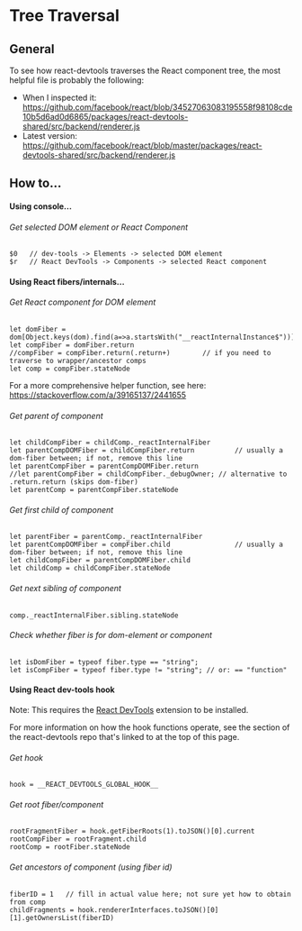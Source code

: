 # Tree Traversal

## General

To see how react-devtools traverses the React component tree, the most helpful file is probably the following:
* When I inspected it: https://github.com/facebook/react/blob/34527063083195558f98108cde10b5d6ad0d6865/packages/react-devtools-shared/src/backend/renderer.js
* Latest version: https://github.com/facebook/react/blob/master/packages/react-devtools-shared/src/backend/renderer.js

## How to...

#### Using console...

###### Get selected DOM element or React Component
```
$0   // dev-tools -> Elements -> selected DOM element
$r   // React DevTools -> Components -> selected React component
```

#### Using React fibers/internals...

###### Get React component for DOM element
```
let domFiber = dom[Object.keys(dom).find(a=>a.startsWith("__reactInternalInstance$"))];
let compFiber = domFiber.return
//compFiber = compFiber.return(.return+)		// if you need to traverse to wrapper/ancestor comps
let comp = compFiber.stateNode
```

For a more comprehensive helper function, see here: https://stackoverflow.com/a/39165137/2441655

###### Get parent of component
```
let childCompFiber = childComp._reactInternalFiber
let parentCompDOMFiber = childCompFiber.return			// usually a dom-fiber between; if not, remove this line
let parentCompFiber = parentCompDOMFiber.return
//let parentCompFiber = childCompFiber._debugOwner;	// alternative to .return.return (skips dom-fiber)
let parentComp = parentCompFiber.stateNode
```

###### Get first child of component
```
let parentFiber = parentComp._reactInternalFiber
let parentCompDOMFiber = compFiber.child				// usually a dom-fiber between; if not, remove this line
let childCompFiber = parentCompDOMFiber.child
let childComp = childCompFiber.stateNode
```

###### Get next sibling of component
```
comp._reactInternalFiber.sibling.stateNode
```

###### Check whether fiber is for dom-element or component
```
let isDomFiber = typeof fiber.type == "string";
let isCompFiber = typeof fiber.type != "string"; // or: == "function"
```

#### Using React dev-tools hook

Note: This requires the [React DevTools](https://chrome.google.com/webstore/detail/react-developer-tools/fmkadmapgofadopljbjfkapdkoienihi?hl=en) extension to be installed.

For more information on how the hook functions operate, see the section of the react-devtools repo that's linked to at the top of this page.

###### Get hook
```
hook = __REACT_DEVTOOLS_GLOBAL_HOOK__
```

###### Get root fiber/component
```
rootFragmentFiber = hook.getFiberRoots(1).toJSON()[0].current
rootCompFiber = rootFragment.child
rootComp = rootFiber.stateNode
```

###### Get ancestors of component (using fiber id)
```
fiberID = 1   // fill in actual value here; not sure yet how to obtain from comp
childFragments = hook.rendererInterfaces.toJSON()[0][1].getOwnersList(fiberID)
```